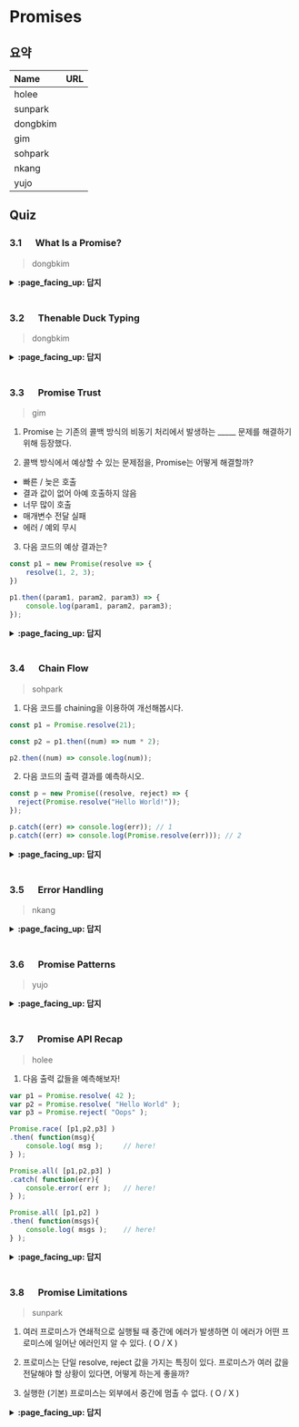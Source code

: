 # Promises

## 요약

| Name     | URL |
| :------- | :-- |
| holee    |     |
| sunpark  |     |
| dongbkim |     |
| gim      |     |
| sohpark  |     |
| nkang    |     |
| yujo     |     |

## Quiz

### 3.1 　 What Is a Promise?

> dongbkim

<details>
<summary> <b> :page_facing_up: 답지 </b>  </summary>
<div markdown="1">

</div>
</details>
<br>

### 3.2 　 Thenable Duck Typing

> dongbkim

<details>
<summary> <b> :page_facing_up: 답지 </b>  </summary>
<div markdown="1">

</div>
</details>
<br>

### 3.3 　 Promise Trust

> gim
 
1. Promise 는 기존의 콜백 방식의 비동기 처리에서 발생하는 _____ 문제를 해결하기 위해 등장했다.

2. 콜백 방식에서 예상할 수 있는 문제점을, Promise는 어떻게 해결할까?

- 빠른 / 늦은 호출
- 결과 값이 없어 아예 호출하지 않음
- 너무 많이 호출
- 매개변수 전달 실패
- 에러 / 예외 무시

3. 다음 코드의 예상 결과는?

```jsx
const p1 = new Promise(resolve => {
	resolve(1, 2, 3);
})

p1.then((param1, param2, param3) => {
	console.log(param1, param2, param3);
});
```

<details>
<summary> <b> :page_facing_up: 답지 </b>  </summary>
<div markdown="1">
	
1. Promise 는 기존의 콜백 방식의 비동기 처리에서 발생하는 제어의 역전(inversion of control) 문제를 해결하기 위해 등장했다.

2. 콜백 방식에서 예상할 수 있는 문제점을, Promise는 어떻게 해결할까?

- 빠른 / 늦은 호출
	- `then()`을 통해 처음에 비동기로 얻어온 값을 콜백을 호출함으로써 다음 비동기 단계로 넘겨주기 때문에, 해당 오류를 해결 할 수 있다.
- 결과 값이 없어 아예 호출하지 않음
	- 일단 프로미스의 상태가 이행되면 `resolve()`, `reject()` 둘 중 하나는 무조건 실행 된다. 그래서 콜백 자체의 에러 때문에 원하는 결과를 얻지 못하는 한이 있더라도, 일단 콜백이 실행되었다는 사실은 변함 없다.
- 너무 많이 호출
	- 많은 호출이 발생하더라도, 프로미스 자체에서 오직 한번만 이행되도록 설계되었기 때문에 다음 호출들은 무시한다.
- 매개변수 전달 실패
	- 프로미스는 기껏해야 하나의 결정된 값을 가지는데, 만약 프로미스에서 어떤 값을 결정하지 않더라도 value의 기본값은 `undefined`가 되며, 후순위 콜백에 대한 호출은 자연스레 발생한다.
- 에러 / 예외 무시
	- 프로미스 생성이나 결과의 관찰지점에서 JS 에러가 발생한다면 그 에러는 `reject()` 에서 잡힌다.

3. 다음 코드의 예상 결과는?

> // 1, undefined, undefined

</div>
</details>
<br>

### 3.4 　 Chain Flow

> sohpark

1. 다음 코드를 chaining을 이용하여 개선해봅시다.

```javascript
const p1 = Promise.resolve(21);

const p2 = p1.then((num) => num * 2);

p2.then((num) => console.log(num));
```

2. 다음 코드의 출력 결과를 예측하시오.

```javascript
const p = new Promise((resolve, reject) => {
  reject(Promise.resolve("Hello World!"));
});

p.catch((err) => console.log(err)); // 1
p.catch((err) => console.log(Promise.resolve(err))); // 2
```

<details>
<summary> <b> :page_facing_up: 답지 </b>  </summary>
<div markdown="1">

1.

```javascript
const p1 = Promise.resolve(21);

p1.then((num) => num * 2).then((num) => console.log(num));
```

2. 둘 다 `Promise { 'Hello World!' }`가 나온다.
   > If you pass a Promise/thenable value to reject, that untouched value will be set as the rejection reason. A subsequent rejection handler would receive the actual Promise/thenable you passed to reject, not its underlying immediate value.

</div>
</details>
<br>

### 3.5 　 Error Handling

> nkang

<details>
<summary> <b> :page_facing_up: 답지 </b>  </summary>
<div markdown="1">

</div>
</details>
<br>

### 3.6 　 Promise Patterns

> yujo

<details>
<summary> <b> :page_facing_up: 답지 </b>  </summary>
<div markdown="1">

</div>
</details>
<br>

### 3.7 　 Promise API Recap

> holee

1. 다음 출력 값들을 예측해보자!

```js
var p1 = Promise.resolve( 42 );
var p2 = Promise.resolve( "Hello World" );
var p3 = Promise.reject( "Oops" );

Promise.race( [p1,p2,p3] )
.then( function(msg){
	console.log( msg );		// here!
} );

Promise.all( [p1,p2,p3] )
.catch( function(err){
	console.error( err );	// here!
} );

Promise.all( [p1,p2] )
.then( function(msgs){
	console.log( msgs );	// here!
} );
```

<details>
<summary> <b> :page_facing_up: 답지 </b>  </summary>
<div markdown="1">
  
1. 다음 출력 값들을 예측해보자!

```js
var p1 = Promise.resolve( 42 );
var p2 = Promise.resolve( "Hello World" );
var p3 = Promise.reject( "Oops" );

Promise.race( [p1,p2,p3] )
.then( function(msg){
	console.log( msg );		// 42
} );

Promise.all( [p1,p2,p3] )
.catch( function(err){
	console.error( err );	// "Oops"
} );

Promise.all( [p1,p2] )
.then( function(msgs){
	console.log( msgs );	// [42,"Hello World"]
} );
```

</div>
</details>
<br>

### 3.8 　 Promise Limitations

> sunpark

1. 여러 프로미스가 연쇄적으로 실행될 때 중간에 에러가 발생하면 이 에러가 어떤 프로미스에 일어난 에러인지 알 수 있다. ( O / X )

2. 프로미스는 단일 resolve, reject 값을 가지는 특징이 있다. 프로미스가 여러 값을 전달해야 할 상황이 있다면, 어떻게 하는게 좋을까?

3. 실행한 (기본) 프로미스는 외부에서 중간에 멈출 수 없다. ( O / X )

<details>
<summary> <b> :page_facing_up: 답지 </b>  </summary>
<div markdown="1">

1. 여러 프로미스가 연쇄적으로 실행될 때 중간에 에러가 발생하면 이 에러가 어떤 프로미스에 일어난 에러인지 알 수 있다. ( O / **X** )
> 연쇄된 프로미스 맨 마지막에 catch를 붙어주면 에러 핸들링이 가능하지만 이때 어느 프로미스에서 일어난 에러인지는 알 수 없다.

2. 프로미스는 단일 resolve, reject 값을 가지는 특징이 있다. 프로미스가 여러 값을 전달해야 할 상황이 있다면, 어떻게 하는게 좋을까?
> 쉽게는 값을 전달할 때 배열이나 객체로 전달해도 가능하다. 또는 값을 분해해 여러 프로미스를 만들어, Promise.all등으로 처리해도 가능하다.

3. 실행한 (기본) 프로미스는 외부에서 중간에 멈출 수 없다. ( **O** / X )
> 이 내용이 프로미스의 단점이긴 하지만, 프로미스의 핵심 원리이기도 하다. 프로미스가 실행되면 무조건 resolve나 reject 둘 중 하나를 호출하기 때문이다.

</div>
</details>
<br>
